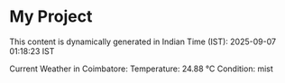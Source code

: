 # My Project

This content is dynamically generated in Indian Time (IST): 2025-09-07 01:18:23 IST


Current Weather in Coimbatore:
Temperature: 24.88 °C
Condition: mist
